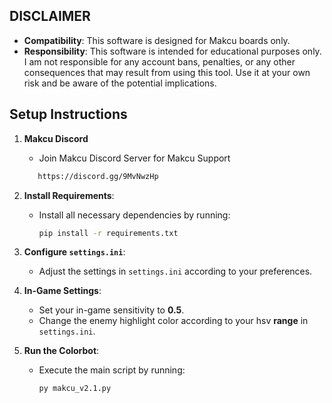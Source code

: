 

## DISCLAIMER
- **Compatibility**: This software is designed for Makcu boards only.
- **Responsibility**: This software is intended for educational purposes only. I am not responsible for any account bans, penalties, or any other consequences that may result from using this tool. Use it at your own risk and be aware of the potential implications.

## Setup Instructions
1. **Makcu Discord**
   - Join Makcu Discord Server for Makcu Support
   ```bash
      https://discord.gg/9MvNwzHp
   ```
   
2. **Install Requirements**:
   - Install all necessary dependencies by running:
     ```bash
     pip install -r requirements.txt
     ```

3. **Configure `settings.ini`**:
   - Adjust the settings in `settings.ini` according to your preferences.

4. **In-Game Settings**:
   - Set your in-game sensitivity to **0.5**.
   - Change the enemy highlight color according to your hsv **range** in `settings.ini`.
     
5. **Run the Colorbot**:
   - Execute the main script by running:
     ```bash
     py makcu_v2.1.py
     ```
